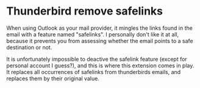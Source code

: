 # Thunderbird remove safelinks

When using Outlook as your mail provider, it mingles the links found in the email with a feature named "safelinks".
I personally don't like it at all, because it prevents you from assessing whether the email points to a safe destination or not.

It is unfortunately impossible to deactive the safelink feature (except for personal account I guess?), and this is where this extension comes in play.
It replaces all occurrences of safelinks from thunderbirds emails, and replaces them by their original value.